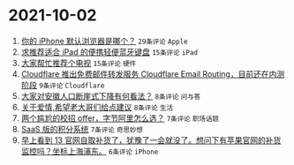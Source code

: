 # 2021-10-02

1. [你的 iPhone 默认浏览器是哪个？](https://www.v2ex.com/t/805634) `29条评论` `Apple`
1. [求推荐适合 iPad 的便携轻便蓝牙键盘](https://www.v2ex.com/t/805637) `15条评论` `iPad`
1. [大家帮忙推荐个电视](https://www.v2ex.com/t/805635) `15条评论` `硬件`
1. [Cloudflare 推出免费邮件转发服务 Cloudflare Email Routing，目前还在内测阶段](https://www.v2ex.com/t/805632) `9条评论` `Cloudflare`
1. [大家对安徽人口断崖式下降有何看法？](https://www.v2ex.com/t/805642) `8条评论` `问与答`
1. [关于爱情,希望老大哥们给点建议](https://www.v2ex.com/t/805630) `8条评论` `生活`
1. [两个尴尬的校招 offer，字节阿里怎么选？](https://www.v2ex.com/t/805639) `7条评论` `职场话题`
1. [SaaS 版的积分系统](https://www.v2ex.com/t/805633) `7条评论` `奇思妙想`
1. [早上看到 13 官网自取补货了，犹豫了一会就没了。想问下有苹果官网的补货监控吗？坐标上海浦东。](https://www.v2ex.com/t/805641) `6条评论` `iPhone`
